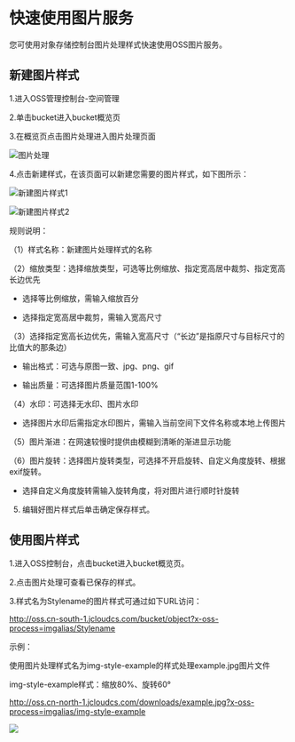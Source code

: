 # 快速使用图片服务

您可使用对象存储控制台图片处理样式快速使用OSS图片服务。

## 新建图片样式

1.进入OSS管理控制台-空间管理

2.单击bucket进入bucket概览页

3.在概览页点击图片处理进入图片处理页面

![图片处理](https://github.com/jdcloudcom/cn/blob/edit/image/Object-Storage-Service/OSS-054.jpg)

4.点击新建样式，在该页面可以新建您需要的图片样式，如下图所示：

![新建图片样式1](https://github.com/jdcloudcom/cn/blob/edit/image/Object-Storage-Service/OSS-055.png)

![新建图片样式2](https://github.com/jdcloudcom/cn/blob/edit/image/Object-Storage-Service/OSS-056.jpg)

规则说明：

（1）样式名称：新建图片处理样式的名称

（2）缩放类型：选择缩放类型，可选等比例缩放、指定宽高居中裁剪、指定宽高长边优先

   * 选择等比例缩放，需输入缩放百分

   * 选择指定宽高居中裁剪，需输入宽高尺寸

（3）选择指定宽高长边优先，需输入宽高尺寸（“长边”是指原尺寸与目标尺寸的比值大的那条边）

   * 输出格式：可选与原图一致、jpg、png、gif

   * 输出质量：可选择图片质量范围1-100%

（4）水印：可选择无水印、图片水印

   * 选择图片水印后需指定水印图片，需输入当前空间下文件名称或本地上传图片

（5）图片渐进：在网速较慢时提供由模糊到清晰的渐进显示功能

（6）图片旋转：选择图片旋转类型，可选择不开启旋转、自定义角度旋转、根据exif旋转。

   * 选择自定义角度旋转需输入旋转角度，将对图片进行顺时针旋转

5. 编辑好图片样式后单击确定保存样式。

 

## 使用图片样式

1.进入OSS控制台，点击bucket进入bucket概览页。

2.点击图片处理可查看已保存的样式。

3.样式名为Stylename的图片样式可通过如下URL访问：

http://oss.cn-south-1.jcloudcs.com/bucket/object?x-oss-process=imgalias/Stylename

示例：

使用图片处理样式名为img-style-example的样式处理example.jpg图片文件

img-style-example样式：缩放80%、旋转60°

http://oss.cn-north-1.jcloudcs.com/downloads/example.jpg?x-oss-process=imgalias/img-style-example

![](https://github.com/jdcloudcom/cn/blob/edit/image/Object-Storage-Service/OSS-057.jpg)
